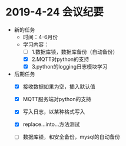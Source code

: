 # 2019-4-24 会议纪要

- 新的任务
  - 时间：4-6月份
  - 学习内容：
    - [ ] 1.数据库锁，数据库备份（自动备份）
    - [x] 2.MQTT对python的支持
    - [x] 3.python的logging日志模块学习
- 后期任务
  - [x] 接收数据如果为空，插入默认值
  - [x] MQTT服务端对python的支持
  - [x] 写入日志，以某种格式写入
  - [x] replace...into...方法测试
  - [ ] 数据库锁，和安全备份，mysql的自动备份

